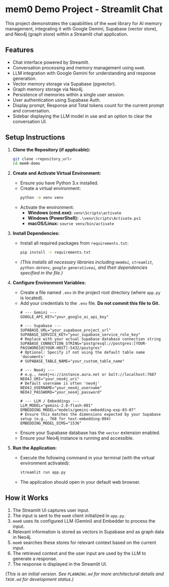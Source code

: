 # mem0 Demo Project - Streamlit Chat

This project demonstrates the capabilities of the `mem0` library for AI memory management, integrating it with Google Gemini, Supabase (vector store), and Neo4j (graph store) within a Streamlit chat application.

## Features

*   Chat interface powered by Streamlit.
*   Conversation processing and memory management using `mem0`.
*   LLM integration with Google Gemini for understanding and response generation.
*   Vector memory storage via Supabase (pgvector).
*   Graph memory storage via Neo4j.
*   Persistence of memories within a single user session.
*   User authentication using Supabase Auth.
*   Display prompt, Response and Total tokens count for the current prompt and conversation.
*   Sidebar displaying the LLM model in use and an option to clear the conversation UI.

## Setup Instructions

1.  **Clone the Repository (if applicable):**
    ```bash
    git clone <repository_url>
    cd mem0-demo
    ```

2.  **Create and Activate Virtual Environment:**
    *   Ensure you have Python 3.x installed.
    *   Create a virtual environment:
        ```bash
        python -m venv venv
        ```
    *   Activate the environment:
        *   **Windows (cmd.exe):** `venv\Scripts\activate`
        *   **Windows (PowerShell):** `.\venv\Scripts\Activate.ps1`
        *   **macOS/Linux:** `source venv/bin/activate`

3.  **Install Dependencies:**
    *   Install all required packages from `requirements.txt`:
        ```bash
        pip install -r requirements.txt
        ```
    *   *(This installs all necessary libraries including `mem0ai`, `streamlit`, `python-dotenv`, `google-generativeai`, and their dependencies specified in the file.)*

4.  **Configure Environment Variables:**
    *   Create a file named `.env` in the project root directory (where `app.py` is located).
    *   Add your credentials to the `.env` file. **Do not commit this file to Git.**
        ```dotenv
        # --- Gemini ---
        GOOGLE_API_KEY="your_google_ai_api_key"

        # --- Supabase ---
        SUPABASE_URL="your_supabase_project_url"
        SUPABASE_SERVICE_KEY="your_supabase_service_role_key"
        # Replace with your actual Supabase database connection string
        SUPABASE_CONNECTION_STRING="postgresql://postgres:[YOUR-PASSWORD]@[YOUR-HOST]:5432/postgres"
        # Optional: Specify if not using the default table name 'documents'
        # SUPABASE_TABLE_NAME="your_custom_table_name"

        # --- Neo4j ---
        # e.g., neo4j+s://instance.aura.net or bolt://localhost:7687
        NEO4J_URI="your_neo4j_uri"
        # Default username is often 'neo4j'
        NEO4J_USERNAME="your_neo4j_username"
        NEO4J_PASSWORD="your_neo4j_password"

        # --- LLM / Embeddings ---
        LLM_MODEL="gemini-2.0-flash-001"
        EMBEDDING_MODEL="models/gemini-embedding-exp-03-07"
        # Ensure this matches the dimensions expected by your Supabase setup (e.g., 768 for text-embedding-004)
        EMBEDDING_MODEL_DIMS="1536"
        ```
    *   Ensure your Supabase database has the `vector` extension enabled.
    *   Ensure your Neo4j instance is running and accessible.

5.  **Run the Application:**
    *   Execute the following command in your terminal (with the virtual environment activated):
        ```bash
        streamlit run app.py
        ```
    *   The application should open in your default web browser.

## How it Works

1.  The Streamlit UI captures user input.
2.  The input is sent to the `mem0` client initialized in `app.py`.
3.  `mem0` uses its configured LLM (Gemini) and Embedder to process the input.
4.  Relevant information is stored as vectors in Supabase and as graph data in Neo4j.
5.  `mem0` searches these stores for relevant context based on the current input.
6.  The retrieved context and the user input are used by the LLM to generate a response.
7.  The response is displayed in the Streamlit UI.

*(This is an initial version. See `PLANNING.md` for more architectural details and `TASK.md` for development status.)*
